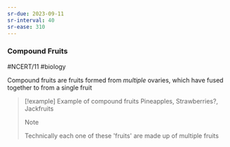 ```yaml
---
sr-due: 2023-09-11
sr-interval: 40
sr-ease: 310
---
```

### Compound Fruits
#NCERT/11 #biology 

Compound fruits are fruits formed from *multiple* ovaries, which have fused together to from a single fruit

> [!example] Example of compound fruits
> Pineapples, Strawberries?, Jackfruits
> > [!note]
> > Technically each one of these 'fruits' are made up of multiple fruits
